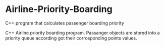 # Airline-Priority-Boarding
C++ program that calculates passenger boarding priority

C++ Airline priority boarding program.  Passanger objects are stored into a priority queue according got their corrosponding points values. 
